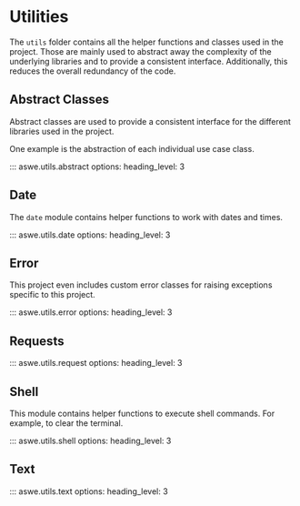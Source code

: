 # Utilities

The `utils` folder contains all the helper functions and classes used in the project.
Those are mainly used to abstract away the complexity of the underlying libraries and to provide a consistent interface.
Additionally, this reduces the overall redundancy of the code.

## Abstract Classes

Abstract classes are used to provide a consistent interface for the different libraries used in the project.

One example is the abstraction of each individual use case class.

<!-- prettier-ignore -->
::: aswe.utils.abstract
    options:
        heading_level: 3

## Date

The `date` module contains helper functions to work with dates and times.

<!-- prettier-ignore -->
::: aswe.utils.date
    options:
        heading_level: 3

## Error

This project even includes custom error classes for raising exceptions specific to this project.

<!-- prettier-ignore -->
::: aswe.utils.error
    options:
        heading_level: 3

## Requests

<!-- prettier-ignore -->
::: aswe.utils.request
    options:
        heading_level: 3

## Shell

This module contains helper functions to execute shell commands. For example, to clear the terminal.

<!-- prettier-ignore -->
::: aswe.utils.shell
    options:
        heading_level: 3

## Text

<!-- prettier-ignore -->
::: aswe.utils.text
    options:
        heading_level: 3
